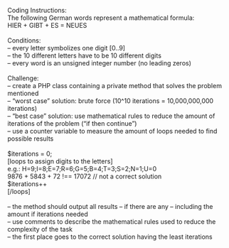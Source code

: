 Coding Instructions:<br>
The following German words represent a mathematical formula:<br>
HIER + GIBT + ES = NEUES<br>
<br>
Conditions:<br>
– every letter symbolizes one digit [0..9]<br>
– the 10 different letters have to be 10 different digits<br>
– every word is an unsigned integer number (no leading zeros)<br>
<br>
Challenge:<br>
– create a PHP class containing a private method that solves the problem mentioned<br>
– “worst case” solution: brute force (10^10 iterations = 10,000,000,000 iterations)<br>
– “best case” solution: use mathematical rules to reduce the amount of iterations of the problem (“if then continue”)<br>
– use a counter variable to measure the amount of loops needed to find possible results<br>
<br>
$iterations = 0;<br>
[loops to assign digits to the letters]<br>
    e.g.: H=9;I=8;E=7;R=6;G=5;B=4;T=3;S=2;N=1;U=0<br>
    9876 + 5843 + 72 !== 17072  // not a correct solution<br>
    $iterations++<br>
[/loops]<br>
<br>
– the method should output all results – if there are any – including the amount if iterations needed<br>
– use comments to describe the mathematical rules used to reduce the complexity of the task<br>
– the first place goes to the correct solution having the least iterations<br>
